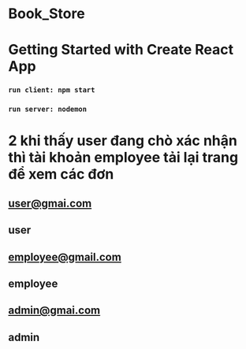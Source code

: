 # Book_Store
# Getting Started with Create React App
### `run client: npm start`


### `run server: nodemon`

# 2 khi thấy user đang chò xác nhận thì tài khoản employee tải lại trang để xem các đơn
## user@gmai.com
## user

## employee@gmail.com
## employee

## admin@gmai.com
## admin

<!-- 
Tk1: 
email: sb-l5veq27198028@personal.example.com
Pass:QcA%LqU8
Tk2:
Email:sb-tdspc27086765@personal.example.com
Pass :<Yk_Zqg4
Tk3:
Email:sb-ci5es27049354@personal.example.com
Pass:/7J'2v$6 -->
